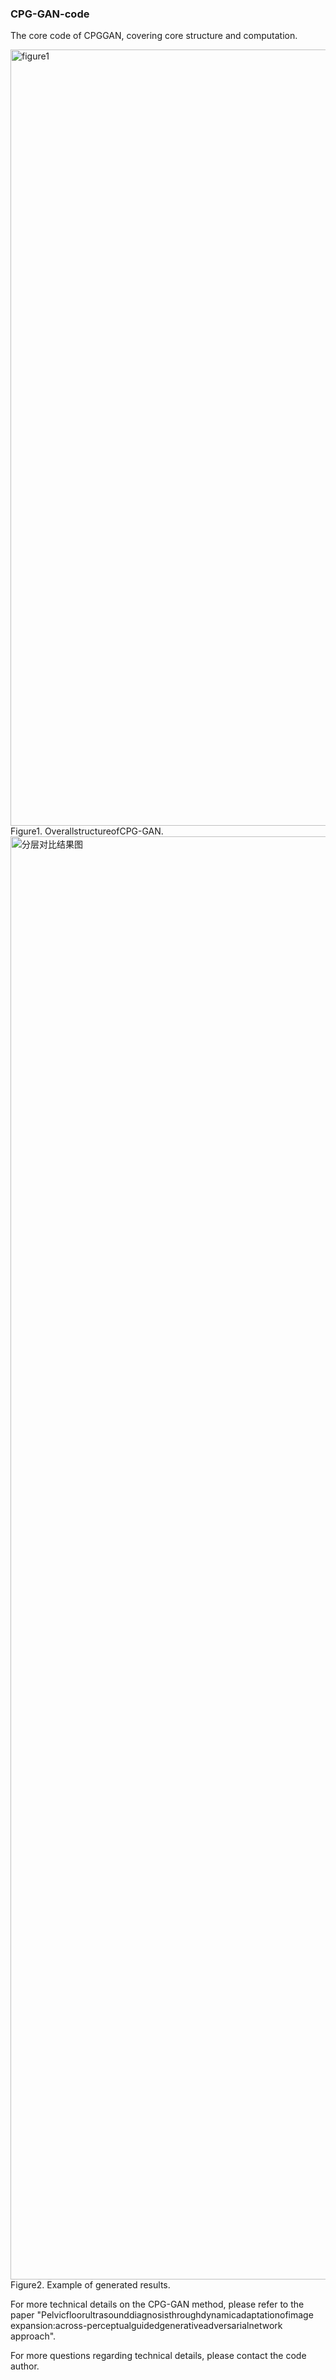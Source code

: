 ### CPG-GAN-code ###
The core code of CPGGAN, covering core structure and computation.


<img width="2308" height="1242" alt="figure1" src="https://github.com/user-attachments/assets/3187b0e1-8ef3-4bc8-b49e-33704fc57501" />
Figure1. OverallstructureofCPG-GAN.


<img width="2199" height="2309" alt="分层对比结果图" src="https://github.com/user-attachments/assets/ea8c1073-c6ca-4497-b978-64d8c9d199da" />
Figure2. Example of generated results.


For more technical details on the CPG-GAN method, please refer to the paper "Pelvicfloorultrasounddiagnosisthroughdynamicadaptationofimage expansion:across-perceptualguidedgenerativeadversarialnetwork approach".


For more questions regarding technical details, please contact the code author.

